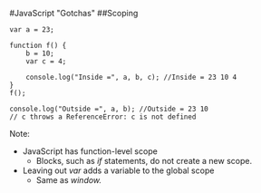 #JavaScript "Gotchas"
##Scoping
```
var a = 23;

function f() {
    b = 10;
    var c = 4;

	console.log("Inside =", a, b, c); //Inside = 23 10 4
}
f();

console.log("Outside =", a, b); //Outside = 23 10
// c throws a ReferenceError: c is not defined
```

Note:
+ JavaScript has function-level scope
    + Blocks, such as _if_ statements, do not create a new scope.
+ Leaving out _var_ adds a variable to the global scope
    + Same as _window.<variable name>_
